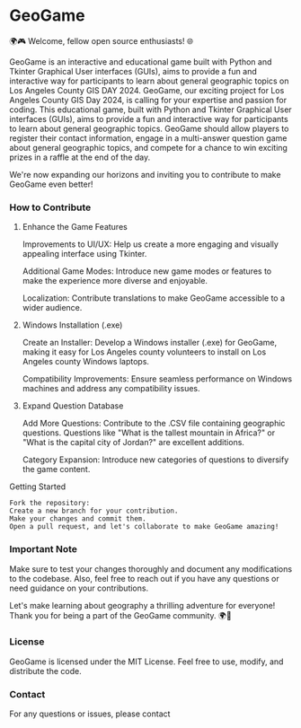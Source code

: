 # GeoGame
🌍🎮 Welcome, fellow open source enthusiasts! 🌐

GeoGame is an interactive and educational game built with Python and Tkinter Graphical User interfaces (GUIs), aims to provide a fun and interactive way for participants to learn about general geographic topics on Los Angeles County GIS DAY 2024.
GeoGame, our exciting project for Los Angeles County GIS Day 2024, is calling for your expertise and passion for coding. This educational game, built with Python and Tkinter Graphical User interfaces (GUIs), aims to provide a fun and interactive way for participants to learn about general geographic topics. GeoGame should allow players to register their contact information, engage in a multi-answer question game about general geographic topics, and compete for a chance to win exciting prizes in a raffle at the end of the day.


We're now expanding our horizons and inviting you to contribute to make GeoGame even better!
###  How to Contribute
1. Enhance the Game Features

    Improvements to UI/UX: Help us create a more engaging and visually appealing interface using Tkinter.

    Additional Game Modes: Introduce new game modes or features to make the experience more diverse and enjoyable.

    Localization: Contribute translations to make GeoGame accessible to a wider audience.

2. Windows Installation (.exe)

    Create an Installer: Develop a Windows installer (.exe) for GeoGame, making it easy for Los Angeles county volunteers  to install on Los Angeles county Windows laptops. 

    Compatibility Improvements: Ensure seamless performance on Windows machines and address any compatibility issues.

3. Expand Question Database

    Add More Questions: Contribute to the .CSV file containing geographic questions. Questions like "What is the tallest mountain in Africa?" or "What is the capital city of Jordan?" are excellent additions.

    Category Expansion: Introduce new categories of questions to diversify the game content.

Getting Started

    Fork the repository:
    Create a new branch for your contribution.
    Make your changes and commit them.
    Open a pull request, and let's collaborate to make GeoGame amazing!

### Important Note

Make sure to test your changes thoroughly and document any modifications to the codebase. Also, feel free to reach out if you have any questions or need guidance on your contributions.

Let's make learning about geography a thrilling adventure for everyone! Thank you for being a part of the GeoGame community. 🌍🙌

### License

GeoGame is licensed under the MIT License. Feel free to use, modify, and distribute the code.

### Contact
For any questions or issues, please contact 
